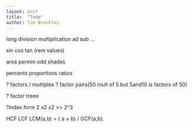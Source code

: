 ```yaml
---
layout: post
title:  "Todo"
author: Tim Brockley
---
```


long division multiplication ad sub ...

sin cos tan (rem values)

area permin odd shades

 percents
 proportions
 ratios

? factors / multiples ? factor pairs(50 mult of 5 but 5and10 is factors of 50)


? factor treee

?index form   2 x2 x2  >> 2^3

HCF  LCF
LCM(a,b) = ( a × b) / GCF(a,b).